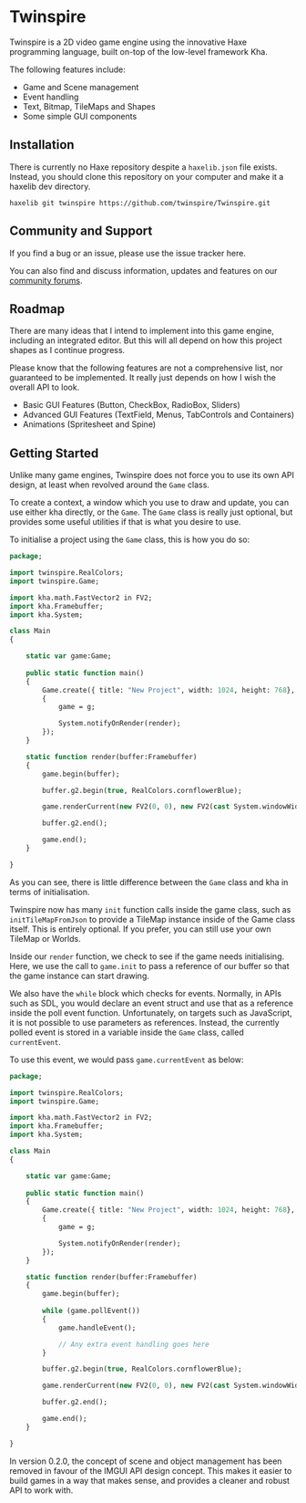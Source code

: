 # Twinspire
Twinspire is a 2D video game engine using the innovative Haxe programming language, built on-top of the low-level framework Kha.

The following features include:

 * Game and Scene management
 * Event handling
 * Text, Bitmap, TileMaps and Shapes
 * Some simple GUI components

## Installation
There is currently no Haxe repository despite a `haxelib.json` file exists. Instead, you should clone this repository on your computer and make it a haxelib dev directory.

    haxelib git twinspire https://github.com/twinspire/Twinspire.git

## Community and Support
If you find a bug or an issue, please use the issue tracker here.

You can also find and discuss information, updates and features on our [community forums](http://community.colour-id.co.uk/).

## Roadmap
There are many ideas that I intend to implement into this game engine, including an integrated editor. But this will all depend on how this project shapes as I continue progress.

Please know that the following features are not a comprehensive list, nor guaranteed to be implemented. It really just depends on how I wish the overall API to look.

 * Basic GUI Features (Button, CheckBox, RadioBox, Sliders)
 * Advanced GUI Features (TextField, Menus, TabControls and Containers)
 * Animations (Spritesheet and Spine)

## Getting Started
Unlike many game engines, Twinspire does not force you to use its own API design, at least when revolved around the `Game` class.

To create a context, a window which you use to draw and update, you can use either kha directly, or the `Game`. The `Game` class is really just optional, but provides some useful utilities if that is what you desire to use.

To initialise a project using the `Game` class, this is how you do so:

```haxe
package;

import twinspire.RealColors;
import twinspire.Game;

import kha.math.FastVector2 in FV2;
import kha.Framebuffer;
import kha.System;

class Main 
{

	static var game:Game;
	
	public static function main()
	{
		Game.create({ title: "New Project", width: 1024, height: 768}, function(g:Game)
		{
			game = g;

			System.notifyOnRender(render);
		});
	}

	static function render(buffer:Framebuffer)
	{
		game.begin(buffer);

		buffer.g2.begin(true, RealColors.cornflowerBlue);

		game.renderCurrent(new FV2(0, 0), new FV2(cast System.windowWidth(), cast System.windowHeight()));

		buffer.g2.end();

		game.end();
	}

}
```

As you can see, there is little difference between the `Game` class and kha in terms of initialisation.

Twinspire now has many `init` function calls inside the game class, such as `initTileMapFromJson` to provide a TileMap instance inside of the Game class itself. This is entirely optional. If you prefer, you can still use your own TileMap or Worlds.

Inside our `render` function, we check to see if the game needs initialising. Here, we use the call to `game.init` to pass a reference of our buffer so that the game instance can start drawing.

We also have the `while` block which checks for events. Normally, in APIs such as SDL, you would declare an event struct and use that as a reference inside the poll event function. Unfortunately, on targets such as JavaScript, it is not possible to use parameters as references. Instead, the currently polled event is stored in a variable inside the `Game` class, called `currentEvent`.

To use this event, we would pass `game.currentEvent` as below:

```haxe
package;

import twinspire.RealColors;
import twinspire.Game;

import kha.math.FastVector2 in FV2;
import kha.Framebuffer;
import kha.System;

class Main 
{

	static var game:Game;
	
	public static function main()
	{
		Game.create({ title: "New Project", width: 1024, height: 768}, function(g:Game)
		{
			game = g;

			System.notifyOnRender(render);
		});
	}

	static function render(buffer:Framebuffer)
	{
		game.begin(buffer);
		
		while (game.pollEvent())
		{
			game.handleEvent();

			// Any extra event handling goes here
		}

		buffer.g2.begin(true, RealColors.cornflowerBlue);

		game.renderCurrent(new FV2(0, 0), new FV2(cast System.windowWidth(), cast System.windowHeight()));

		buffer.g2.end();

		game.end();
	}

}
```

In version 0.2.0, the concept of scene and object management has been removed in favour of the IMGUI API design concept. This makes it easier to build games in a way that makes sense, and provides a cleaner and robust API to work with.